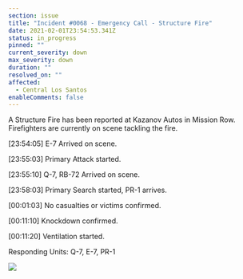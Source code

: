 ```yaml
---
section: issue
title: "Incident #0068 - Emergency Call - Structure Fire"
date: 2021-02-01T23:54:53.341Z
status: in_progress
pinned: ""
current_severity: down
max_severity: down
duration: ""
resolved_on: ""
affected:
  - Central Los Santos
enableComments: false
---
```

A Structure Fire has been reported at Kazanov Autos in Mission Row. Firefighters are currently on scene tackling the fire.

\[23:54:05] E-7 Arrived on scene.

\[23:55:03] Primary Attack started.

\[23:55:10] Q-7, RB-72 Arrived on scene.

\[23:58:03] Primary Search started, PR-1 arrives.

\[00:01:03] No casualties or victims confirmed.

\[00:11:10] Knockdown confirmed.

\[00:11:20] Ventilation started.



Responding Units: Q-7, E-7, PR-1

![](/images/uploads/gta-world-camera-2021-2-2-0-0-8.png)